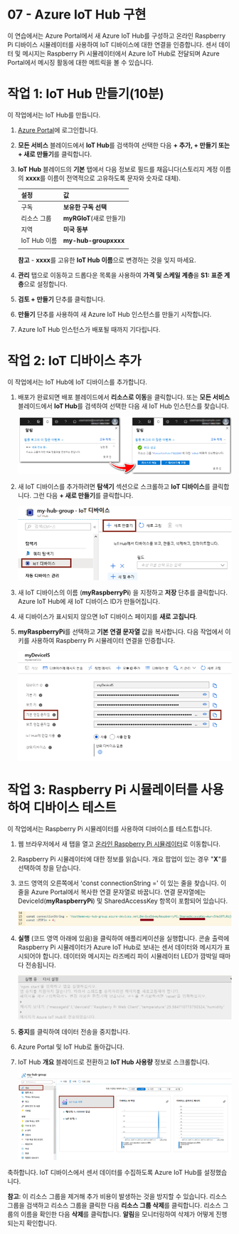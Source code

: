 ﻿---
wts:
    title: '07 - Azure IoT Hub 구현(10분)'
    module: '모듈 03: 핵심 솔루션 및 관리 도구 설명'
---
# 07 - Azure IoT Hub 구현

이 연습에서는 Azure Portal에서 새 Azure IoT Hub를 구성하고 온라인 Raspberry Pi 디바이스 시뮬레이터를 사용하여 IoT 디바이스에 대한 연결을 인증합니다. 센서 데이터 및 메시지는 Raspberry Pi 시뮬레이터에서 Azure IoT Hub로 전달되며 Azure Portal에서 메시징 활동에 대한 메트릭을 볼 수 있습니다.

# 작업 1: IoT Hub 만들기(10분)

이 작업에서는 IoT Hub를 만듭니다. 

1. [Azure Portal](https://portal.azure.com)에 로그인합니다.

2. **모든 서비스** 블레이드에서 **IoT Hub**를 검색하여 선택한 다음 **+ 추가, + 만들기 또는 + 새로 만들기**를 클릭합니다.

3. **IoT Hub** 블레이드의 **기본** 탭에서 다음 정보로 필드를 채웁니다(스토리지 계정 이름의 **xxxx**를 이름이 전역적으로 고유하도록 문자와 숫자로 대체).

    | 설정 | 값 |
    |--|--|
    | 구독 | **보유한 구독 선택** |
    | 리소스 그룹 |  **myRGIoT**(새로 만들기)|
    | 지역 | **미국 동부** |
    | IoT Hub 이름 | **my-hub-groupxxxx** |
    | | |

    **참고** - **xxxx**를 고유한 **IoT Hub 이름**으로 변경하는 것을 잊지 마세요.

4. **관리** 탭으로 이동하고 드롭다운 목록을 사용하여 **가격 및 스케일 계층**을 **S1: 표준 계층**으로 설정합니다.

5. **검토 + 만들기** 단추를 클릭합니다.

6. **만들기** 단추를 사용하여 새 Azure IoT Hub 인스턴스를 만들기 시작합니다.

7. Azure IoT Hub 인스턴스가 배포될 때까지 기다립니다. 

# 작업 2: IoT 디바이스 추가

이 작업에서는 IoT Hub에 IoT 디바이스를 추가합니다. 

1. 배포가 완료되면 배포 블레이드에서 **리소스로 이동**을 클릭합니다. 또는 **모든 서비스** 블레이드에서 **IoT Hub**를 검색하여 선택한 다음 새 IoT Hub 인스턴스를 찾습니다.

	![진행 중인 배포 및 배포 성공 알림이 표시된 Azure Portal의 스크린샷.](../images/0601.png)

2. 새 IoT 디바이스를 추가하려면 **탐색기** 섹션으로 스크롤하고 **IoT 디바이스**를 클릭합니다. 그런 다음 **+ 새로 만들기**를 클릭합니다.

	![IoT Hub 탐색 블레이드에 강조 표시된 IoT 디바이스 창을 보여주는 Azure Portal의 스크린샷. IoT Hub에 새로운 IoT 디바이스 ID를 추가하는 방법을 보여주는 새로 만들기 단추가 강조 표시되어 있습니다.](../images/0602.png)

3. 새 IoT 디바이스의 이름 (**myRaspberryPi**) 을 지정하고 **저장** 단추를 클릭합니다. Azure IoT Hub에 새 IoT 디바이스 ID가 만들어집니다.

4. 새 디바이스가 표시되지 않으면 IoT 디바이스 페이지를 **새로 고칩니다**. 

5. **myRaspberryPi**를 선택하고 **기본 연결 문자열** 값을 복사합니다. 다음 작업에서 이 키를 사용하여 Raspberry Pi 시뮬레이터 연결을 인증합니다.

	![복사 아이콘이 강조 표시되어 있는 기본 연결 문자열 페이지의 스크린샷.](../images/0603.png)

# 작업 3: Raspberry Pi 시뮬레이터를 사용하여 디바이스 테스트

이 작업에서는 Raspberry Pi 시뮬레이터를 사용하여 디바이스를 테스트합니다. 

1. 웹 브라우저에서 새 탭을 열고 [온라인 Raspberry Pi 시뮬레이터](https://azure-samples.github.io/raspberry-pi-web-simulator/#Getstarted)로 이동합니다. 

2. Raspberry Pi 시뮬레이터에 대한 정보를 읽습니다. 개요 팝업이 있는 경우 "**X**"를 선택하여 창을 닫습니다.

3. 코드 영역의 오른쪽에서 'const connectionString =' 이 있는 줄을 찾습니다. 이 줄을 Azure Portal에서 복사한 연결 문자열로 바꿉니다. 연결 문자열에는 DeviceId(**myRaspberryPi**) 및 SharedAccessKey 항목이 포함되어 있습니다.

	![Raspberry Pi 시뮬레이터의 코딩 영역 스크린샷.](../images/0604.png)

4. **실행** (코드 영역 아래에 있음)을 클릭하여 애플리케이션을 실행합니다. 콘솔 출력에 Raspberry Pi 시뮬레이터가 Azure IoT Hub로 보내는 센서 데이터와 메시지가 표시되어야 합니다. 데이터와 메시지는 라즈베리 파이 시뮬레이터 LED가 깜박일 때마다 전송됩니다. 

	![Raspberry Pi 시뮬레이터 콘솔의 스크린샷.  콘솔 출력에 Raspberry Pi 시뮬레이터가 Azure IoT Hub로 보낸 센서 데이터와 메시지가 표시됩니다.](../images/0605.png)

5. **중지**를 클릭하여 데이터 전송을 중지합니다.

6. Azure Portal 및 IoT Hub로 돌아갑니다.

7. IoT Hub **개요** 블레이드로 전환하고 **IoT Hub 사용량** 정보로 스크롤합니다.

	![Azure Portal의 IoT Hub 사용량 영역에 있는 메트릭의 스크린샷.](../images/0606.png)


축하합니다. IoT 디바이스에서 센서 데이터를 수집하도록 Azure IoT Hub를 설정했습니다.

**참고**: 이 리소스 그룹을 제거해 추가 비용이 발생하는 것을 방지할 수 있습니다. 리소스 그룹을 검색하고 리소스 그룹을 클릭한 다음 **리소스 그룹 삭제**를 클릭합니다. 리소스 그룹의 이름을 확인한 다음 **삭제**를 클릭합니다. **알림**을 모니터링하여 삭제가 어떻게 진행되는지 확인합니다.
